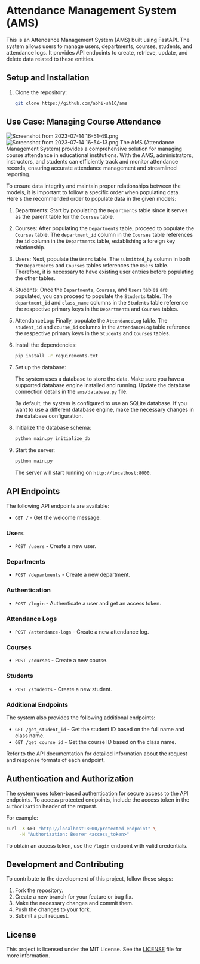 
# Attendance Management System (AMS)

This is an Attendance Management System (AMS) built using FastAPI. The system allows users to manage users, departments, courses, students, and attendance logs. It provides API endpoints to create, retrieve, update, and delete data related to these entities.



## Setup and Installation

1. Clone the repository:

   ```bash
   git clone https://github.com/abhi-sh16/ams
   ```

## Use Case: Managing Course Attendance
![Screenshot from 2023-07-14 16-51-49.png](..%2F..%2FPictures%2FScreenshots%2FScreenshot%20from%202023-07-14%2016-51-49.png)
![Screenshot from 2023-07-14 16-54-13.png](..%2F..%2FPictures%2FScreenshots%2FScreenshot%20from%202023-07-14%2016-54-13.png)
The AMS (Attendance Management System) provides a comprehensive solution for managing course attendance in educational institutions. With the AMS, administrators, instructors, and students can efficiently track and monitor attendance records, ensuring accurate attendance management and streamlined reporting.

To ensure data integrity and maintain proper relationships between the models, it is important to follow a specific order when populating data. Here's the recommended order to populate data in the given models:

1. Departments: Start by populating the `Departments` table since it serves as the parent table for the `Courses` table.

2. Courses: After populating the `Departments` table, proceed to populate the `Courses` table. The `department_id` column in the `Courses` table references the `id` column in the `Departments` table, establishing a foreign key relationship.

3. Users: Next, populate the `Users` table. The `submitted_by` column in both the `Departments` and `Courses` tables references the `Users` table. Therefore, it is necessary to have existing user entries before populating the other tables.

4. Students: Once the `Departments`, `Courses`, and `Users` tables are populated, you can proceed to populate the `Students` table. The `department_id` and `class_name` columns in the `Students` table reference the respective primary keys in the `Departments` and `Courses` tables.

5. AttendanceLog: Finally, populate the `AttendanceLog` table. The `student_id` and `course_id` columns in the `AttendanceLog` table reference the respective primary keys in the `Students` and `Courses` tables.

2. Install the dependencies:

   ```bash
   pip install -r requirements.txt
   ```

3. Set up the database:

   The system uses a database to store the data. Make sure you have a supported database engine installed and running. Update the database connection details in the `ams/database.py` file.

   By default, the system is configured to use an SQLite database. If you want to use a different database engine, make the necessary changes in the database configuration.

4. Initialize the database schema:

   ```bash
   python main.py initialize_db
   ```

5. Start the server:

   ```bash
   python main.py
   ```

   The server will start running on `http://localhost:8000`.

## API Endpoints

The following API endpoints are available:

- `GET /` - Get the welcome message.

### Users

- `POST /users` - Create a new user.

### Departments

- `POST /departments` - Create a new department.

### Authentication

- `POST /login` - Authenticate a user and get an access token.

### Attendance Logs

- `POST /attendance-logs` - Create a new attendance log.

### Courses

- `POST /courses` - Create a new course.

### Students

- `POST /students` - Create a new student.

### Additional Endpoints

The system also provides the following additional endpoints:

- `GET /get_student_id` - Get the student ID based on the full name and class name.
- `GET /get_course_id` - Get the course ID based on the class name.

Refer to the API documentation for detailed information about the request and response formats of each endpoint.

## Authentication and Authorization

The system uses token-based authentication for secure access to the API endpoints. To access protected endpoints, include the access token in the `Authorization` header of the request.

For example:

```bash
curl -X GET "http://localhost:8000/protected-endpoint" \
     -H "Authorization: Bearer <access_token>"
```

To obtain an access token, use the `/login` endpoint with valid credentials.

## Development and Contributing

To contribute to the development of this project, follow these steps:

1. Fork the repository.
2. Create a new branch for your feature or bug fix.
3. Make the necessary changes and commit them.
4. Push the changes to your fork.
5. Submit a pull request.


## License

This project is licensed under the MIT License. See the [LICENSE](LICENSE) file for more information.
